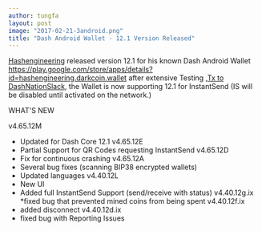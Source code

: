```yaml
---
author: tungfa
layout: post
image: "2017-02-21-3android.png"
title: "Dash Android Wallet - 12.1 Version Released"
---
```

[Hashengineering](http://www.hashengineeringsolutions.com) released version 12.1 for his known 
Dash Android Wallet
<https://play.google.com/store/apps/details?id=hashengineering.darkcoin.wallet>
after extensive Testing ,[Tx to DashNationSlack](http://dash-nation-invite.herokuapp.com/), the Wallet is now supporting 12.1 for InstantSend
(IS will be disabled until activated on the network.)

WHAT'S NEW

v4.65.12M
* Updated for Dash Core 12.1
v4.65.12E
* Partial Support for QR Codes requesting InstantSend
v4.65.12D
* Fix for continuous crashing
v4.65.12A
* Several bug fixes (scanning BIP38 encrypted wallets)
* Updated languages
v4.40.12L
* New UI
* Added full InstantSend Support (send/receive with status)
v4.40.12g.ix
*fixed bug that prevented mined coins from being spent
v4.40.12f.ix
* added disconnect
v4.40.12d.ix
* fixed bug with Reporting Issues
